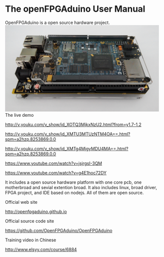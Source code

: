 # The openFPGAduino User Manual

OpenFPGAduino is a open source hardware project.
![](main.jpg)
The live demo

http://v.youku.com/v_show/id_XOTQ3MjkxNzU2.html?from=y1.7-1.2

http://v.youku.com/v_show/id_XMTU3MTUzNTM4OA==.html?spm=a2hzp.8253869.0.0

http://v.youku.com/v_show/id_XMTg4MjgyMDU4MA==.html?spm=a2hzp.8253869.0.0

https://www.youtube.com/watch?v=jsjrgsI-3QM

https://www.youtube.com/watch?v=g4E1hoc72DY

It includes a open source hardware platform with one core pcb, one motherbroad and sevial extention broad.
It also includes linux, broad driver, FPGA project, and IDE based on nodejs.
All of them are open source.

Official web site

http://openfpgaduino.github.io

Official source code site

https://github.com/OpenFPGAduino/OpenFPGAduino

Training video in Chinese

http://www.elsyy.com/course/6884
